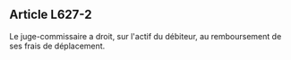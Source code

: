 Article L627-2
----
Le juge-commissaire a droit, sur l'actif du débiteur, au remboursement de ses
frais de déplacement.
